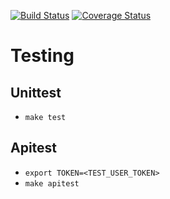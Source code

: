 [![Build Status](https://travis-ci.com/projectmovio/watch-history-service.svg?branch=master)](https://travis-ci.com/projectmovio/watch-history-service)
[![Coverage Status](https://coveralls.io/repos/github/projectmovio/watch-history-service/badge.svg?branch=master)](https://coveralls.io/github/projectmovio/watch-history-service?branch=master)

# Testing

## Unittest

* `make test`

## Apitest

* `export TOKEN=<TEST_USER_TOKEN>`
* `make apitest`